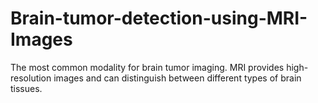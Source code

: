 # Brain-tumor-detection-using-MRI-Images
The most common modality for brain tumor imaging. MRI provides high-resolution images and can distinguish between different types of brain tissues. 
